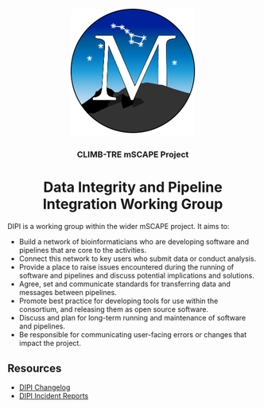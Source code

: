 <div align="center">
<p align="center">
   <img src="/assets/mscape.png" alt="mSCAPE Badge" width="250"> 
</p>
<h3 align="center">CLIMB-TRE mSCAPE Project</h3>
<h1 align="center">Data Integrity and Pipeline Integration Working Group</h1>
</div>
  
DIPI is a working group within the wider mSCAPE project. It aims to:

* Build a network of bioinformaticians who are developing software and pipelines that are core to the activities.
* Connect this network to key users who submit data or conduct analysis.
* Provide a place to raise issues encountered during the running of software and pipelines and discuss potential implications and solutions.
* Agree, set and communicate standards for transferring data and messages between pipelines.
* Promote best practice for developing tools for use within the consortium, and releasing them as open source software.
* Discuss and plan for long-term running and maintenance of software and pipelines.
* Be responsible for communicating user-facing errors or changes that impact the project.

## Resources

* [DIPI Changelog](https://climb-tre.github.io/mscape-changelog)
* [DIPI Incident Reports](https://github.com/CLIMB-TRE/mscape-dipi-group/tree/main/postmortems)
